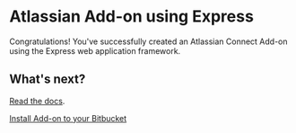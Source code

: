 # Atlassian Add-on using Express

Congratulations! You've successfully created an Atlassian Connect Add-on using the Express web application framework.

## What's next?

[Read the docs](https://bitbucket.org/atlassian/atlassian-connect-express/src/master/README.md#markdown-header-install-dependencies).

<html>
  <head>
    <link rel="stylesheet" href="https://aui-cdn.atlassian.com/aui-adg/5.9.14/css/aui.min.css" media="all">
  </head>
  <body>
    <a class="aui-button aui-button-primary"
          href="https://bitbucket.org/site/addons/authorize?descriptor_uri=https://f1e4aecd.ngrok.io/&redirect_uri=https://f1e4aecd.ngrok.io/welcome.html">
       <span class="aui-icon aui-icon-small aui-iconfont-bitbucket"></span>
       Install Add-on to your Bitbucket
    </a>
  </body>
</html>
